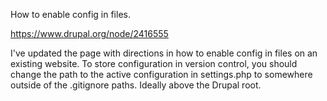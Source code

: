 How to enable config in files.

https://www.drupal.org/node/2416555

I've updated the page with directions in how to enable config in files on an existing website.
To store configuration in version control, you should change the path to the active configuration in settings.php to somewhere outside of the .gitignore paths. Ideally above the Drupal root.

